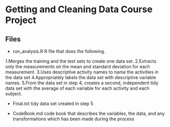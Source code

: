 # Getting and Cleaning Data Course Project
## Files
* run_analysis.R
R file that does the following.

1.Merges the training and the test sets to create one data set.
2.Extracts only the measurements on the mean and standard deviation for each measurement.
3.Uses descriptive activity names to name the activities in the data set
4.Appropriately labels the data set with descriptive variable names.
5.From the data set in step 4, creates a second, independent tidy data set with the average of each variable for each activity and each subject.

* Final.txt
tidy data set created in step 5

* CodeBook.md
code book that describes the variables, the data, and any transformations which has been made during the process
